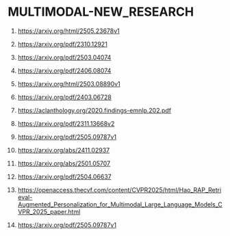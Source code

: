 # MULTIMODAL-NEW_RESEARCH

1)  https://arxiv.org/html/2505.23678v1

2)  https://arxiv.org/pdf/2310.12921

3)   https://arxiv.org/pdf/2503.04074

4)   https://arxiv.org/pdf/2406.08074

5)   https://arxiv.org/html/2503.08890v1

6)   https://arxiv.org/pdf/2403.06728

7)   https://aclanthology.org/2020.findings-emnlp.202.pdf

8)   https://arxiv.org/pdf/2311.13668v2

9)   https://arxiv.org/pdf/2505.09787v1

10)   https://arxiv.org/abs/2411.02937

11)   https://arxiv.org/abs/2501.05707

12)   https://arxiv.org/pdf/2504.06637

13)   https://openaccess.thecvf.com/content/CVPR2025/html/Hao_RAP_Retrieval-Augmented_Personalization_for_Multimodal_Large_Language_Models_CVPR_2025_paper.html

14)   https://arxiv.org/pdf/2505.09787v1
